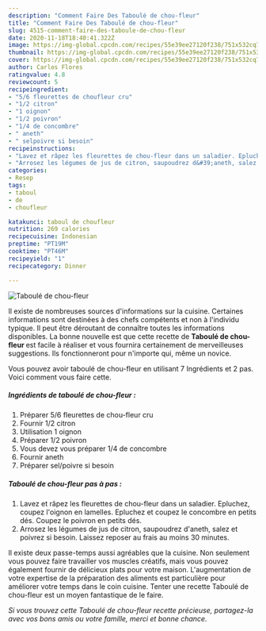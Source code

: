 ```yaml
---
description: "Comment Faire Des Taboulé de chou-fleur"
title: "Comment Faire Des Taboulé de chou-fleur"
slug: 4515-comment-faire-des-taboule-de-chou-fleur
date: 2020-11-18T18:40:41.322Z
image: https://img-global.cpcdn.com/recipes/55e39ee27120f238/751x532cq70/taboule-de-chou-fleur-photo-principale-de-la-recette.jpg
thumbnail: https://img-global.cpcdn.com/recipes/55e39ee27120f238/751x532cq70/taboule-de-chou-fleur-photo-principale-de-la-recette.jpg
cover: https://img-global.cpcdn.com/recipes/55e39ee27120f238/751x532cq70/taboule-de-chou-fleur-photo-principale-de-la-recette.jpg
author: Carlos Flores
ratingvalue: 4.8
reviewcount: 5
recipeingredient:
- "5/6 fleurettes de choufleur cru"
- "1/2 citron"
- "1 oignon"
- "1/2 poivron"
- "1/4 de concombre"
- " aneth"
- " selpoivre si besoin"
recipeinstructions:
- "Lavez et râpez les fleurettes de chou-fleur dans un saladier. Epluchez, coupez l&#39;oignon en lamelles. Epluchez et coupez le concombre en petits dés. Coupez le poivron en petits dés."
- "Arrosez les légumes de jus de citron, saupoudrez d&#39;aneth, salez et poivrez si besoin. Laissez reposer au frais au moins 30 minutes."
categories:
- Resep
tags:
- taboul
- de
- choufleur

katakunci: taboul de choufleur 
nutrition: 269 calories
recipecuisine: Indonesian
preptime: "PT19M"
cooktime: "PT46M"
recipeyield: "1"
recipecategory: Dinner

---
```



![Taboulé de chou-fleur](https://img-global.cpcdn.com/recipes/55e39ee27120f238/751x532cq70/taboule-de-chou-fleur-photo-principale-de-la-recette.jpg)

Il existe de nombreuses sources d'informations sur la cuisine. Certaines informations sont destinées à des chefs compétents et non à l'individu typique. Il peut être déroutant de connaître toutes les informations disponibles. La bonne nouvelle est que cette recette de <strong> Taboulé de chou-fleur </strong> est facile à réaliser et vous fournira certainement de merveilleuses suggestions. Ils fonctionneront pour n'importe qui, même un novice.

<!--inarticleads1-->

Vous pouvez avoir taboulé de chou-fleur en utilisant 7 Ingrédients et 2 pas. Voici comment vous faire cette.

##### Ingrédients de taboulé de chou-fleur :

1. Préparer 5/6 fleurettes de chou-fleur cru
1. Fournir 1/2 citron
1. Utilisation 1 oignon
1. Préparer 1/2 poivron
1. Vous devez vous préparer 1/4 de concombre
1. Fournir  aneth
1. Préparer  sel/poivre si besoin




<!--inarticleads2-->

##### Taboulé de chou-fleur pas à pas :

1. Lavez et râpez les fleurettes de chou-fleur dans un saladier. Epluchez, coupez l&#39;oignon en lamelles. Epluchez et coupez le concombre en petits dés. Coupez le poivron en petits dés.
1. Arrosez les légumes de jus de citron, saupoudrez d&#39;aneth, salez et poivrez si besoin. Laissez reposer au frais au moins 30 minutes.




<!--inarticleads1-->

<p>
Il existe deux passe-temps aussi agréables que la cuisine. Non seulement vous pouvez faire travailler vos muscles créatifs, mais vous pouvez également fournir de délicieux plats pour votre maison. L'augmentation de votre expertise de la préparation des aliments est particulière pour améliorer votre temps dans le coin cuisine. Tenter une recette Taboulé de chou-fleur est un moyen fantastique de le faire.
</p>

<p>
<i>Si vous trouvez cette Taboulé de chou-fleur recette précieuse, partagez-la avec vos bons amis ou votre famille, merci et bonne chance.</i>
</p>
